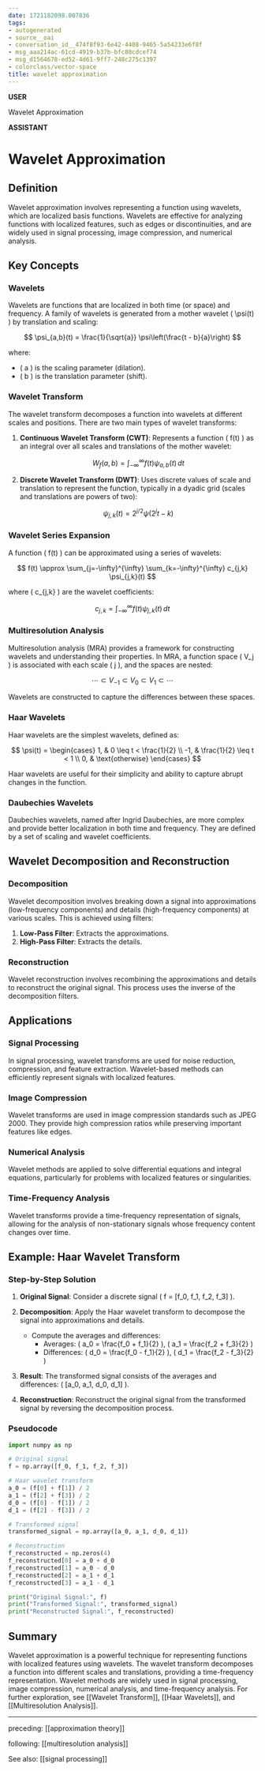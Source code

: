 ```yaml
---
date: 1721182098.007836
tags:
- autogenerated
- source__oai
- conversation_id__474f8f93-6e42-4408-9465-5a54233e6f8f
- msg_aaa214ac-61cd-4919-b37b-bfc88cdcef74
- msg_d1564678-ed52-4d61-9ff7-248c275c1397
- colorclass/vector-space
title: wavelet approximation
---
```


**USER**

Wavelet Approximation


**ASSISTANT**

# Wavelet Approximation

## Definition

Wavelet approximation involves representing a function using wavelets, which are localized basis functions. Wavelets are effective for analyzing functions with localized features, such as edges or discontinuities, and are widely used in signal processing, image compression, and numerical analysis.

## Key Concepts

### Wavelets

Wavelets are functions that are localized in both time (or space) and frequency. A family of wavelets is generated from a mother wavelet \( \psi(t) \) by translation and scaling:

$$
\psi_{a,b}(t) = \frac{1}{\sqrt{a}} \psi\left(\frac{t - b}{a}\right)
$$

where:
- \( a \) is the scaling parameter (dilation).
- \( b \) is the translation parameter (shift).

### Wavelet Transform

The wavelet transform decomposes a function into wavelets at different scales and positions. There are two main types of wavelet transforms:

1. **Continuous Wavelet Transform (CWT)**: Represents a function \( f(t) \) as an integral over all scales and translations of the mother wavelet:

   $$
   W_f(a, b) = \int_{-\infty}^{\infty} f(t) \psi_{a,b}(t) \, dt
   $$

2. **Discrete Wavelet Transform (DWT)**: Uses discrete values of scale and translation to represent the function, typically in a dyadic grid (scales and translations are powers of two):

   $$
   \psi_{j,k}(t) = 2^{j/2} \psi(2^j t - k)
   $$

### Wavelet Series Expansion

A function \( f(t) \) can be approximated using a series of wavelets:

$$
f(t) \approx \sum_{j=-\infty}^{\infty} \sum_{k=-\infty}^{\infty} c_{j,k} \psi_{j,k}(t)
$$

where \( c_{j,k} \) are the wavelet coefficients:

$$
c_{j,k} = \int_{-\infty}^{\infty} f(t) \psi_{j,k}(t) \, dt
$$

### Multiresolution Analysis

Multiresolution analysis (MRA) provides a framework for constructing wavelets and understanding their properties. In MRA, a function space \( V_j \) is associated with each scale \( j \), and the spaces are nested:

$$
\cdots \subset V_{-1} \subset V_0 \subset V_1 \subset \cdots
$$

Wavelets are constructed to capture the differences between these spaces.

### Haar Wavelets

Haar wavelets are the simplest wavelets, defined as:

$$
\psi(t) = \begin{cases}
1, & 0 \leq t < \frac{1}{2} \\
-1, & \frac{1}{2} \leq t < 1 \\
0, & \text{otherwise}
\end{cases}
$$

Haar wavelets are useful for their simplicity and ability to capture abrupt changes in the function.

### Daubechies Wavelets

Daubechies wavelets, named after Ingrid Daubechies, are more complex and provide better localization in both time and frequency. They are defined by a set of scaling and wavelet coefficients.

## Wavelet Decomposition and Reconstruction

### Decomposition

Wavelet decomposition involves breaking down a signal into approximations (low-frequency components) and details (high-frequency components) at various scales. This is achieved using filters:

1. **Low-Pass Filter**: Extracts the approximations.
2. **High-Pass Filter**: Extracts the details.

### Reconstruction

Wavelet reconstruction involves recombining the approximations and details to reconstruct the original signal. This process uses the inverse of the decomposition filters.

## Applications

### Signal Processing

In signal processing, wavelet transforms are used for noise reduction, compression, and feature extraction. Wavelet-based methods can efficiently represent signals with localized features.

### Image Compression

Wavelet transforms are used in image compression standards such as JPEG 2000. They provide high compression ratios while preserving important features like edges.

### Numerical Analysis

Wavelet methods are applied to solve differential equations and integral equations, particularly for problems with localized features or singularities.

### Time-Frequency Analysis

Wavelet transforms provide a time-frequency representation of signals, allowing for the analysis of non-stationary signals whose frequency content changes over time.

## Example: Haar Wavelet Transform

### Step-by-Step Solution

1. **Original Signal**: Consider a discrete signal \( f = [f_0, f_1, f_2, f_3] \).

2. **Decomposition**: Apply the Haar wavelet transform to decompose the signal into approximations and details.

   - Compute the averages and differences:
     - Averages: \( a_0 = \frac{f_0 + f_1}{2} \), \( a_1 = \frac{f_2 + f_3}{2} \)
     - Differences: \( d_0 = \frac{f_0 - f_1}{2} \), \( d_1 = \frac{f_2 - f_3}{2} \)

3. **Result**: The transformed signal consists of the averages and differences: \( [a_0, a_1, d_0, d_1] \).

4. **Reconstruction**: Reconstruct the original signal from the transformed signal by reversing the decomposition process.

### Pseudocode

```python
import numpy as np

# Original signal
f = np.array([f_0, f_1, f_2, f_3])

# Haar wavelet transform
a_0 = (f[0] + f[1]) / 2
a_1 = (f[2] + f[3]) / 2
d_0 = (f[0] - f[1]) / 2
d_1 = (f[2] - f[3]) / 2

# Transformed signal
transformed_signal = np.array([a_0, a_1, d_0, d_1])

# Reconstruction
f_reconstructed = np.zeros(4)
f_reconstructed[0] = a_0 + d_0
f_reconstructed[1] = a_0 - d_0
f_reconstructed[2] = a_1 + d_1
f_reconstructed[3] = a_1 - d_1

print("Original Signal:", f)
print("Transformed Signal:", transformed_signal)
print("Reconstructed Signal:", f_reconstructed)
```

## Summary

Wavelet approximation is a powerful technique for representing functions with localized features using wavelets. The wavelet transform decomposes a function into different scales and translations, providing a time-frequency representation. Wavelet methods are widely used in signal processing, image compression, numerical analysis, and time-frequency analysis. For further exploration, see [[Wavelet Transform]], [[Haar Wavelets]], and [[Multiresolution Analysis]].


---

preceding: [[approximation theory]]  


following: [[multiresolution analysis]]

See also: [[signal processing]]